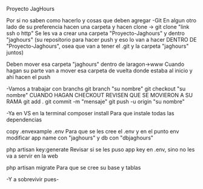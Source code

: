 Proyecto JagHours

Por si no saben como hacerlo y cosas que deben agregar
-Git
En algun otro lado de su preferencia hacen una carpeta y hacen clone -> git clone "link ssh o http"
Se les va a crear una carpeta "Proyecto-Jaghours" y dentro "jaghours" 
(su repositorio para hacer push y eso lo van a hacer DENTRO DE "Proyecto-Jaghours", 
osea que van a tener el .git y la carpeta "jaghours" juntos)

Deben mover esa carpeta "jaghours" dentro de laragon->www
Cuando hagan su parte van a mover esa carpeta de vuelta donde estaba al inicio y ahi hacen el push

-Vamos a trabajar con branchs
git branch "su nombre"
git checkout "su nombre"
CUANDO HAGAN CHECKOUT REVISEN QUE SE MOVIERON A SU RAMA
git add .
git commit -m "mensaje"
git push -u origin "su nombre"

-Ya en VS en la terminal
composer install
Para que instale todas las dependencias

copy .envexample .env
Para que se les cree el .env y en el punto env modificar app name con "jaghours" y db con "dbjaghours"

php artisan key:generate 
Revisar si se les puso app key en .env, sino no les va a servir en la web

php artisan migrate
Para que se cree su base y tablas

-Y a sobrevivir pues-


